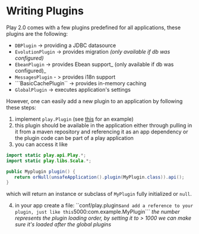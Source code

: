 # Writing Plugins

Play 2.0 comes with a few plugins predefined for all applications, these plugins are the following: 

* ```DBPlugin``` -> providing a JDBC datasource
* ```EvolutionPlugin``` -> provides migration  _(only available if db was configured)_
* ```EbeanPlugin``` -> provides Ebean support_ (only available if db was configured)_
* ```MessagesPlugin``` - > provides i18n support
* ```BasicCachePlugin`` -> provides in-memory caching
* ```GlobalPlugin``` -> executes application's settings

However, one can easily add a new plugin to an application by following these steps:

1. implement ```play.Plugin``` (see [this](https://github.com/playframework/Play20/blob/master/framework/play/src/main/java/play/db/ebean/EbeanPlugin.java) for an example)
2. this plugin should be available in the application either through pulling in it from a maven repository and referencing it
as an app dependency or the plugin code can be part of a play application
3. you can access it like 

```java
import static play.api.Play.*;
import static play.libs.Scala.*;

public Myplugin plugin() {
   return orNull(unsafeApplication().plugin(MyPlugin.class)).api();
}
``` 
which will return an instance or subclass of ```MyPlugin``` fully initialized or ```null```. 

4. in your app create a file: ``conf/play.plugins``` and add a reference to your plugin, just like this ```5000:com.example.MyPlugin```
_the number represents the plugin loading order, by setting it to > 1000 we can make sure it's loaded after the global plugins_
